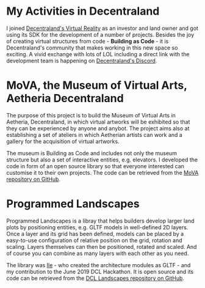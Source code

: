 # My Activities in Decentraland

I joined [Decentraland's Virtual Reality](https://decentraland.org/) as an investor and land owner and got using its SDK for the development of a number of projects. Besides the joy of creating virtual structures from code - **Building as Code** - it is Decentraland's community that makes working in this new space so exciting. A vivid exchange with lots of LOL including a direct link with the development team is happening on [Decentraland's Discord](https://dcl.gg/discord).    

# MoVA, the Museum of Virtual Arts, Aetheria Decentraland

The purpose of this project is to build the Museum of Virtual Arts in Aetheria, Decentraland, in which virtual artworks will be exhibited so that they can be experienced by anyone and anybot. The project aims also at establishing a set of ateliers in which Aetherian artists can work and a gallery for the acquisition of virtual artworks.

The museum is Building as Code and includes not only the museum structure but also a set of interactive entities, e.g. elevators. I developed the code in form of an open source library so that everyone interested can customise it to their own projects. The code can be retrieved from the [MoVA repository on GitHub](https://github.com/vrontier/MoVA).

# Programmed Landscapes 

Programmed Landscapes is a libray that helps builders develop larger land plots by positioning entities, e.g. GLTF models in well-defined 2D layers. Once a layer and its grid has been defined, models can be placed by a easy-to-use configuration of relative position on the grid, rotation and scaling. Layers themselves can then be positioned, rotated and scaled. And of course you can combine as many layers with each other as you need. 

The library was [Ile](https://github.com/iillee) - who created the architecture modules as GLTF - and my contribution to the June 2019 DCL Hackathon. It is open source and its code can be retrieved from the [DCL Landscapes repository on GitHub](https://github.com/vrontier/dcl-landscapes).
